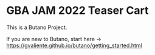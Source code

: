 # GBA JAM 2022 Teaser Cart

This is a Butano Project.

If you are new to Butano, start here -> https://gvaliente.github.io/butano/getting_started.html

